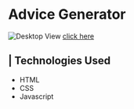 # Advice Generator

<img src="https://res.cloudinary.com/dlghcisov/image/upload/v1711428472/tipCalculator_chupr8.png" alt="Desktop View" />
<a title="click here" target="_blank" href="https://tip-calculator-ashy-phi.vercel.app">click here</a>


<h2>| Technologies Used</h2>
<ul>
  <li>HTML</li>
  <li>CSS</li>
  <li>Javascript</li>
</ul>
